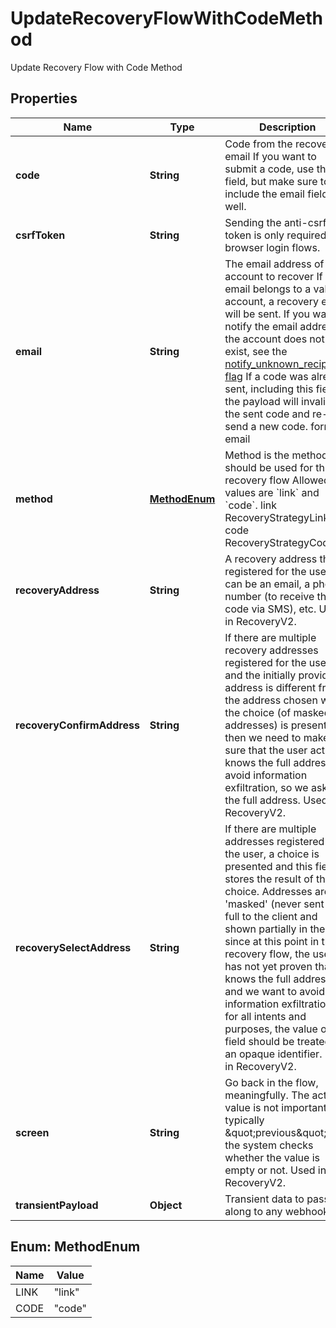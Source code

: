 

# UpdateRecoveryFlowWithCodeMethod

Update Recovery Flow with Code Method

## Properties

| Name | Type | Description | Notes |
|------------ | ------------- | ------------- | -------------|
|**code** | **String** | Code from the recovery email  If you want to submit a code, use this field, but make sure to _not_ include the email field, as well. |  [optional] |
|**csrfToken** | **String** | Sending the anti-csrf token is only required for browser login flows. |  [optional] |
|**email** | **String** | The email address of the account to recover  If the email belongs to a valid account, a recovery email will be sent.  If you want to notify the email address if the account does not exist, see the [notify_unknown_recipients flag](https://www.ory.sh/docs/kratos/self-service/flows/account-recovery-password-reset#attempted-recovery-notifications)  If a code was already sent, including this field in the payload will invalidate the sent code and re-send a new code.  format: email |  [optional] |
|**method** | [**MethodEnum**](#MethodEnum) | Method is the method that should be used for this recovery flow  Allowed values are &#x60;link&#x60; and &#x60;code&#x60;. link RecoveryStrategyLink code RecoveryStrategyCode |  |
|**recoveryAddress** | **String** | A recovery address that is registered for the user. It can be an email, a phone number (to receive the code via SMS), etc. Used in RecoveryV2. |  [optional] |
|**recoveryConfirmAddress** | **String** | If there are multiple recovery addresses registered for the user, and the initially provided address is different from the address chosen when the choice (of masked addresses) is presented, then we need to make sure that the user actually knows the full address to avoid information exfiltration, so we ask for the full address. Used in RecoveryV2. |  [optional] |
|**recoverySelectAddress** | **String** | If there are multiple addresses registered for the user, a choice is presented and this field stores the result of this choice. Addresses are &#39;masked&#39; (never sent in full to the client and shown partially in the UI) since at this point in the recovery flow, the user has not yet proven that it knows the full address and we want to avoid information exfiltration. So for all intents and purposes, the value of this field should be treated as an opaque identifier. Used in RecoveryV2. |  [optional] |
|**screen** | **String** | Go back in the flow, meaningfully. The actual value is not important (it is typically \&quot;previous\&quot;), the system checks whether the value is empty or not. Used in RecoveryV2. |  [optional] |
|**transientPayload** | **Object** | Transient data to pass along to any webhooks |  [optional] |



## Enum: MethodEnum

| Name | Value |
|---- | -----|
| LINK | &quot;link&quot; |
| CODE | &quot;code&quot; |



